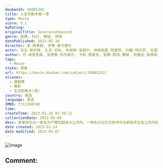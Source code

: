 ```yaml
---
doubanId: 34885342
title: 人生切割术第一季
type: Movie
score: 9.1
myRating: 
originalTitle: SeveranceSeason1
genre: 剧情, 科幻, 悬疑, 惊悚
datePublished: 2022-02-18
director: 本·斯蒂勒, 伊费·麦卡德尔
actor: 亚当·斯科特, 扎克·切利, 布丽特·洛薇尔, 帕特丽夏·阿奎特, 约翰·特托罗, 克里斯托弗·沃肯, 特拉梅尔·提尔曼, 詹·塔洛克, 迈克尔·切鲁斯, 迈克尔·西伯里, 迪辰·拉克曼, 茜妮·科尔亚历山大, 迈克尔·昆普斯蒂, 格蕾丝·雷克斯, 诺拉·戴尔, 小唐纳德·韦伯, 奥利维亚·阿尔博赫, 萨曼莎·法罗, 莎拉·古德, 凯伦·奥尔德里奇, 尤尔·瓦斯克斯, 马克·盖勒, 妮基·米歇尔·詹姆斯, 安妮·麦克纳马拉, 伊桑·弗劳尔, 桃乐丝·麦卡锡, 卡西迪·莱顿, 萨哈尔·比比扬, 蕾切尔·爱丁顿, 克劳迪亚·罗宾森, 马克·肯尼斯·斯马尔茨, 艾米·斯蒂勒
author: 丹·埃里克森, 安德鲁·科尔维尔, 卡莉·德雷克, 安娜·欧阳·蒙赫, 阿曼达·奥弗顿, 海伦·丽, 查尔斯·布莱克
tags:
  - Movie
state: 想看
url: https://movie.douban.com/subject/34885342/
aliases:
  - 遣散费
  - 离职
  - 生活割离术(港)
country: 美国
language: 英语
IMDb: tt11280740
time: 
createTime: 2023-01-24 01:38:12
collectionDate: 2022-05-09
desc: 故事发生在一家名为卢蒙的超级大公司内，一种名为记忆分割术的全新技术正在公司内部进行实验，接受了手术的员工将进行人格分离手术，形成公司人格和日常人格，当踏进公司大门的那一刻，他们的日常人格就会陷入沉睡，...
date created: 2023-01-24
date modified: 2023-03-07
---
```


![image](p2870952920.jpg)

Comment:
---
